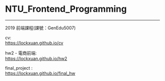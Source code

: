 # NTU_Frontend_Programming
----
2019 前端課程(課號：GenEdu5007)

cv:  
https://lockxuan.github.io/cv  
  
hw2 - 電商前端:  
https://lockxuan.github.io/hw2   
   
final_project :    
https://lockxuan.github.io/final_hw
